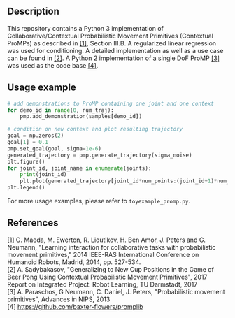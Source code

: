 ## Description
This repository contains a Python 3 implementation of Collaborative/Contextual Probabilistic Movement Primitives (Contextual ProMPs) as described in [[1]](#references), Section III.B. A regularized linear regression was used for conditioning. A detailed implementation as well as a use case can be found in [[2]](#references). A Python 2 implementation of a single DoF ProMP [[3]](#references) was used as the code base [[4]](#references).

## Usage example
``` python
# add demonstrations to ProMP containing one joint and one context
for demo_id in range(0, num_traj):
    pmp.add_demonstration(samples[demo_id])

# condition on new context and plot resulting trajectory
goal = np.zeros(2)
goal[1] = 0.1
pmp.set_goal(goal, sigma=1e-6)
generated_trajectory = pmp.generate_trajectory(sigma_noise)
plt.figure()
for joint_id, joint_name in enumerate(joints):
    print(joint_id)
    plt.plot(generated_trajectory[joint_id*num_points:(joint_id+1)*num_points, 0], label=joint_name)
plt.legend()
```
For more usage examples, please refer to `toyexample_promp.py`.
## References
[1] G. Maeda, M. Ewerton, R. Lioutikov, H. Ben Amor, J. Peters and G. Neumann, "Learning interaction for collaborative tasks with probabilistic movement primitives," 2014 IEEE-RAS International Conference on Humanoid Robots, Madrid, 2014, pp. 527-534.  
[2] A. Sadybakasov, "Generalizing  to  New  Cup  Positions  in the  Game  of  Beer  Pong  Using  Contextual Probabilistic  Movement  Primitives", 2017 Report on Integrated Project: Robot Learning, TU Darmstadt, 2017  
[3] A. Paraschos, G Neumann, C. Daniel, J. Peters, "Probabilistic movement primitives", Advances in NIPS, 2013  
[4] https://github.com/baxter-flowers/promplib  